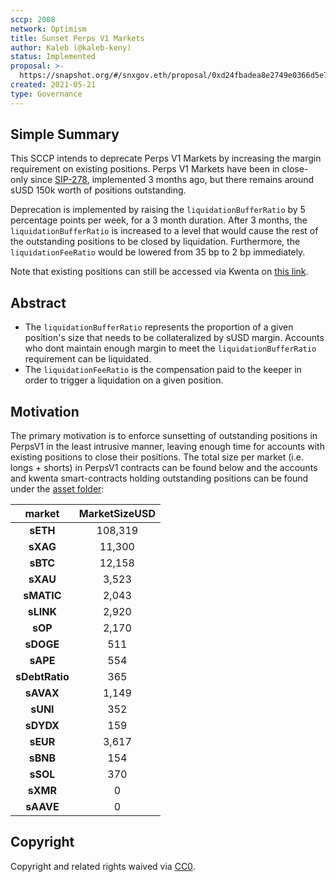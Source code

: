 ```yaml
---
sccp: 2008
network: Optimism
title: Sunset Perps V1 Markets
author: Kaleb (@kaleb-keny)
status: Implemented
proposal: >-
  https://snapshot.org/#/snxgov.eth/proposal/0xd24fbadea8e2749e0366d5e7e7be2ddb0a80d0d5fcb558e3a5e0f3fde915bfdf
created: 2021-05-21
type: Governance
---
```


## Simple Summary

<!--"If you can't explain it simply, you don't understand it well enough." Provide a simplified and layman-accessible explanation of the SCCP.-->

This SCCP intends to deprecate Perps V1 Markets by increasing the margin requirement on existing positions. Perps V1 Markets have been in close-only since [SIP-278](https://sips.synthetix.io/sccp/sccp-278/), implemented 3 months ago, but there remains around sUSD 150k worth of positions outstanding.

Deprecation is implemented by raising the `liquidationBufferRatio` by 5 percentage points per week, for a 3 month duration. After 3 months, the `liquidationBufferRatio` is increased to a level that would cause the rest of the outstanding positions to be closed by liquidation. Furthermore, the `liquidationFeeRatio` would be lowered from 35 bp to 2 bp immediately.

Note that existing positions can still be accessed via Kwenta on [this link](https://v1.kwenta.eth.limo/market/).

## Abstract

<!--A short (~200 word) description of the variable change proposed.-->

- The `liquidationBufferRatio` represents the proportion of a given position's size that needs to be collateralized by sUSD margin. Accounts who dont maintain enough margin to meet the `liquidationBufferRatio` requirement can be liquidated. 
- The `liquidationFeeRatio` is the compensation paid to the keeper in order to trigger a liquidation on a given position.

## Motivation

<!--The motivation is critical for SCCPs that want to update variables within Synthetix. It should clearly explain why the existing variable is not incentive aligned. SCCP submissions without sufficient motivation may be rejected outright.-->

The primary motivation is to enforce sunsetting of outstanding positions in PerpsV1 in the least intrusive manner, leaving enough time for accounts with existing positions to close their positions.
The total size per market (i.e. longs + shorts) in PerpsV1 contracts can be found below and the accounts and kwenta smart-contracts holding outstanding positions can be found under the [asset folder](https://github.com/Synthetixio/SIPs/blob/master/content/sccp/asset/sccp-2008/perps_v1_positions.csv):

|   **market**   	| **MarketSizeUSD** 	|
|:--------------:	|:-----------------:	|
|    **sETH**    	|      108,319      	|
|    **sXAG**    	|       11,300      	|
|    **sBTC**    	|       12,158      	|
|    **sXAU**    	|       3,523       	|
|   **sMATIC**   	|       2,043       	|
|    **sLINK**   	|       2,920       	|
|     **sOP**    	|       2,170       	|
|    **sDOGE**   	|        511        	|
|    **sAPE**    	|        554        	|
| **sDebtRatio** 	|        365        	|
|    **sAVAX**   	|       1,149       	|
|    **sUNI**    	|        352        	|
|    **sDYDX**   	|        159        	|
|    **sEUR**    	|       3,617       	|
|    **sBNB**    	|        154        	|
|    **sSOL**    	|        370        	|
|    **sXMR**    	|         0         	|
|    **sAAVE**   	|         0         	|


## Copyright

Copyright and related rights waived via [CC0](https://creativecommons.org/publicdomain/zero/1.0/).
